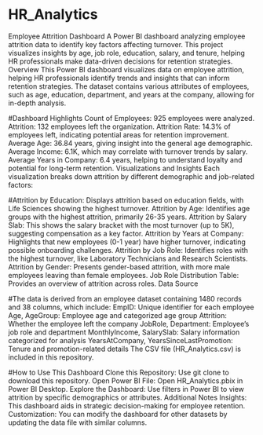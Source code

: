 # HR_Analytics
Employee Attrition Dashboard A Power BI dashboard analyzing employee attrition data to identify key factors affecting turnover. This project visualizes insights by age, job role, education, salary, and tenure, helping HR professionals make data-driven decisions for retention strategies.
Overview
This Power BI dashboard visualizes data on employee attrition, helping HR professionals identify trends and insights that can inform retention strategies. The dataset contains various attributes of employees, such as age, education, department, and years at the company, allowing for in-depth analysis.

#Dashboard Highlights
Count of Employees: 925 employees were analyzed.
Attrition: 132 employees left the organization.
Attrition Rate: 14.3% of employees left, indicating potential areas for retention improvement.
Average Age: 36.84 years, giving insight into the general age demographic.
Average Income: 6.1K, which may correlate with turnover trends by salary.
Average Years in Company: 6.4 years, helping to understand loyalty and potential for long-term retention.
Visualizations and Insights
Each visualization breaks down attrition by different demographic and job-related factors:

#Attrition by Education: Displays attrition based on education fields, with Life Sciences showing the highest turnover.
Attrition by Age: Identifies age groups with the highest attrition, primarily 26-35 years.
Attrition by Salary Slab: This shows the salary bracket with the most turnover (up to 5K), suggesting compensation as a key factor.
Attrition by Years at Company: Highlights that new employees (0-1 year) have higher turnover, indicating possible onboarding challenges.
Attrition by Job Role: Identifies roles with the highest turnover, like Laboratory Technicians and Research Scientists.
Attrition by Gender: Presents gender-based attrition, with more male employees leaving than female employees.
Job Role Distribution Table: Provides an overview of attrition across roles.
Data Source

#The data is derived from an employee dataset containing 1480 records and 38 columns, which include:
EmpID: Unique identifier for each employee
Age, AgeGroup: Employee age and categorized age group
Attrition: Whether the employee left the company
JobRole, Department: Employee’s job role and department
MonthlyIncome, SalarySlab: Salary information categorized for analysis
YearsAtCompany, YearsSinceLastPromotion: Tenure and promotion-related details
The CSV file (HR_Analytics.csv) is included in this repository.

#How to Use This Dashboard
Clone this Repository: Use git clone to download this repository.
Open Power BI File: Open HR_Analytics.pbix in Power BI Desktop.
Explore the Dashboard: Use filters in Power BI to view attrition by specific demographics or attributes.
Additional Notes
Insights: This dashboard aids in strategic decision-making for employee retention.
Customization: You can modify the dashboard for other datasets by updating the data file with similar columns.
